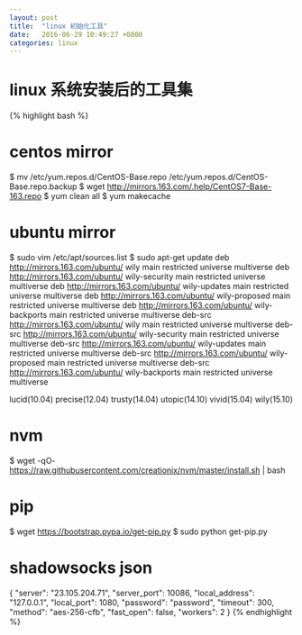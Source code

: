 ```yaml
---
layout: post
title:  "linux 初始化工具"
date:   2016-06-29 10:49:27 +0800
categories: linux
---
```


# linux 系统安装后的工具集

{% highlight bash %}
# centos mirror
$ mv /etc/yum.repos.d/CentOS-Base.repo /etc/yum.repos.d/CentOS-Base.repo.backup
$ wget http://mirrors.163.com/.help/CentOS7-Base-163.repo
$ yum clean all
$ yum makecache

# ubuntu mirror
$ sudo vim /etc/apt/sources.list
$ sudo apt-get update
deb http://mirrors.163.com/ubuntu/ wily main restricted universe multiverse
deb http://mirrors.163.com/ubuntu/ wily-security main restricted universe multiverse
deb http://mirrors.163.com/ubuntu/ wily-updates main restricted universe multiverse
deb http://mirrors.163.com/ubuntu/ wily-proposed main restricted universe multiverse
deb http://mirrors.163.com/ubuntu/ wily-backports main restricted universe multiverse
deb-src http://mirrors.163.com/ubuntu/ wily main restricted universe multiverse
deb-src http://mirrors.163.com/ubuntu/ wily-security main restricted universe multiverse
deb-src http://mirrors.163.com/ubuntu/ wily-updates main restricted universe multiverse
deb-src http://mirrors.163.com/ubuntu/ wily-proposed main restricted universe multiverse
deb-src http://mirrors.163.com/ubuntu/ wily-backports main restricted universe multiverse

lucid(10.04)
precise(12.04)
trusty(14.04)
utopic(14.10)
vivid(15.04)
wily(15.10)

# nvm
$ wget -qO- https://raw.githubusercontent.com/creationix/nvm/master/install.sh | bash

# pip
$ wget https://bootstrap.pypa.io/get-pip.py
$ sudo python get-pip.py

# shadowsocks json
{
  "server": "23.105.204.71",
  "server_port": 10086,
  "local_address": "127.0.0.1",
  "local_port": 1080,
  "password": "password",
  "timeout": 300,
  "method": "aes-256-cfb",
  "fast_open": false,
  "workers": 2
}
{% endhighlight %}
